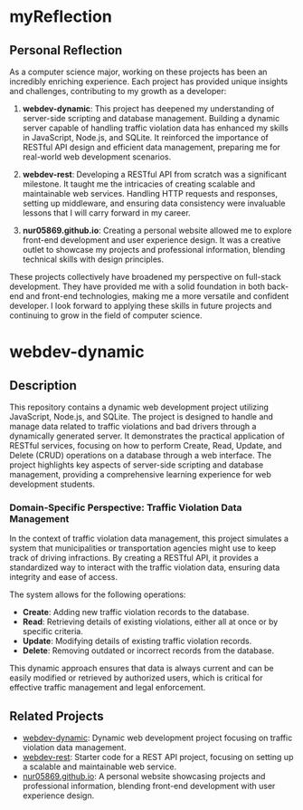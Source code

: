 # myReflection

## Personal Reflection

As a computer science major, working on these projects has been an incredibly enriching experience. Each project has provided unique insights and challenges, contributing to my growth as a developer:

1. **webdev-dynamic**: This project has deepened my understanding of server-side scripting and database management. Building a dynamic server capable of handling traffic violation data has enhanced my skills in JavaScript, Node.js, and SQLite. It reinforced the importance of RESTful API design and efficient data management, preparing me for real-world web development scenarios.

2. **webdev-rest**: Developing a RESTful API from scratch was a significant milestone. It taught me the intricacies of creating scalable and maintainable web services. Handling HTTP requests and responses, setting up middleware, and ensuring data consistency were invaluable lessons that I will carry forward in my career.

3. **nur05869.github.io**: Creating a personal website allowed me to explore front-end development and user experience design. It was a creative outlet to showcase my projects and professional information, blending technical skills with design principles.

These projects collectively have broadened my perspective on full-stack development. They have provided me with a solid foundation in both back-end and front-end technologies, making me a more versatile and confident developer. I look forward to applying these skills in future projects and continuing to grow in the field of computer science.

# webdev-dynamic

## Description

This repository contains a dynamic web development project utilizing JavaScript, Node.js, and SQLite. The project is designed to handle and manage data related to traffic violations and bad drivers through a dynamically generated server. It demonstrates the practical application of RESTful services, focusing on how to perform Create, Read, Update, and Delete (CRUD) operations on a database through a web interface. The project highlights key aspects of server-side scripting and database management, providing a comprehensive learning experience for web development students.

### Domain-Specific Perspective: Traffic Violation Data Management

In the context of traffic violation data management, this project simulates a system that municipalities or transportation agencies might use to keep track of driving infractions. By creating a RESTful API, it provides a standardized way to interact with the traffic violation data, ensuring data integrity and ease of access.

The system allows for the following operations:
- **Create**: Adding new traffic violation records to the database.
- **Read**: Retrieving details of existing violations, either all at once or by specific criteria.
- **Update**: Modifying details of existing traffic violation records.
- **Delete**: Removing outdated or incorrect records from the database.

This dynamic approach ensures that data is always current and can be easily modified or retrieved by authorized users, which is critical for effective traffic management and legal enforcement.

## Related Projects

- [webdev-dynamic](https://github.com/nur05869/webdev-dynamic): Dynamic web development project focusing on traffic violation data management.
- [webdev-rest](https://github.com/nur05869/webdev-rest): Starter code for a REST API project, focusing on setting up a scalable and maintainable web service.
- [nur05869.github.io](https://github.com/nur05869/nur05869.github.io): A personal website showcasing projects and professional information, blending front-end development with user experience design.
